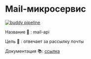 # Mail-микросервис

[![buddy pipeline](https://app.buddy.works/alimfilipov/webparser/pipelines/pipeline/400523/badge.svg?token=b009c485943aa137eeb5944115445fe27e1e08d254f60d6dd531d814ce50f1d1 "buddy pipeline")](https://app.buddy.works/alimfilipov/webparser/pipelines/pipeline/400523)

Название 👷 : mail-api

Цель 🎯 : отвечает за рассылку почты

Документация 📚: [ссылка]() 

